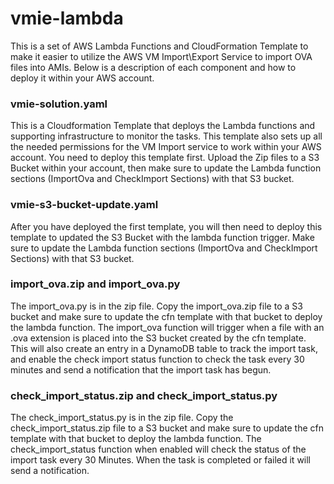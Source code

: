 # vmie-lambda
This is a set of AWS Lambda Functions and CloudFormation Template to make it easier to utilize the AWS VM Import\Export Service to import OVA files into AMIs. Below is a description of each component and how to deploy it within your AWS account. 

### vmie-solution.yaml
This is a Cloudformation Template that deploys the Lambda functions and supporting infrastructure to monitor the tasks. This template also sets up all the needed permissions for the VM Import service to work within your AWS account. You need to deploy this template first. Upload the Zip files to a S3 Bucket within your account, then make sure to update the Lambda function sections (ImportOva and CheckImport Sections) with that S3 bucket. 

### vmie-s3-bucket-update.yaml
After you have deployed the first template, you will then need to deploy this template to updated the S3 Bucket with the lambda function trigger. Make sure to update the Lambda function sections (ImportOva and CheckImport Sections) with that S3 bucket. 

### import_ova.zip and import_ova.py
The import_ova.py is in the zip file. Copy the import_ova.zip file to a S3 bucket and make sure to update the cfn template with that bucket to deploy the lambda function. The import_ova function will trigger when a file with an .ova extension is placed into the S3 bucket created by the cfn template. This will also create an entry in a DynamoDB table to track the import task, and enable the check import status function to check the task every 30 minutes and send a notification that the import task has begun.  

### check_import_status.zip and check_import_status.py
The check_import_status.py is in the zip file. Copy the check_import_status.zip file to a S3 bucket and make sure to update the cfn template with that bucket to deploy the lambda function. The check_import_status function when enabled will check the status of the import task every 30 Minutes. When the task is completed or failed it will send a notification. 
